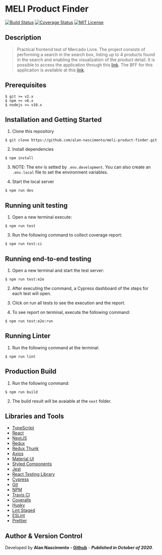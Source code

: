 # MELI Product Finder

[![Build Status](https://travis-ci.org/alan-nascimento/meli-product-finder.svg?branch=master)](https://travis-ci.org/alan-nascimento/meli-product-finder)
[![Coverage Status](https://coveralls.io/repos/github/alan-nascimento/meli-product-finder/badge.svg?branch=master)](https://coveralls.io/github/alan-nascimento/meli-product-finder?branch=master)
[![MIT License](https://img.shields.io/badge/License-MIT-yellow.svg)](https://opensource.org/licenses/)

## Description

> Practical frontend test of Mercado Livre.
> The project consists of performing a search in the search box, listing up to 4 products found in the search and enabling the visualization of the product detail.
> It is possible to access the application through this [link](https://meli-product-finder.vercel.app). The BFF for this application is available at this [link](https://github.com/alan-nascimento/meli-product-finder-api).

## Prerequisites

```
$ git >= v2.x
$ npm >= v6.x
$ nodejs >= v10.x
```

## Installation and Getting Started

1. Clone this repository

```
$ git clone https://github.com/alan-nascimento/meli-product-finder.git
```

2. Install dependencies

```
$ npm install
```

3. NOTE: The env is setted by `.env.development`. You can also create an `.env.local` file to set the environment variables.

4. Start the local server

```
$ npm run dev
```

## Running unit testing

1. Open a new terminal execute:

```
$ npm run test
```

3. Run the following command to collect coverage report:

```
$ npm run test:ci
```

## Running end-to-end testing

1. Open a new terminal and start the test server:

```
$ npm run test:e2e
```

2. After executing the command, a Cypress dashboard of the steps for each test will open.
3. Click on run all tests to see the execution and the report.

4. To see report on terminal, execute the following command:

```
$ npm run test:e2e:run
```

## Running Linter

1. Run the following command at the terminal:

```
$ npm run lint
```

## Production Build

1. Run the following command:

```
$ npm run build
```

2. The build result will be avaiable at the `next` folder.

## Libraries and Tools

- [TypeScript](https://www.typescriptlang.org/)
- [React](https://reactjs.org/)
- [NextJS](https://nextjs.org/)
- [Redux](https://redux.js.org/)
- [Redux Thunk](https://github.com/reduxjs/redux-thunk)
- [Axios](https://github.com/axios/axios)
- [Material UI](http://material-ui.com/)
- [Styled Components](https://styled-components.com/)
- [Jest](https://jestjs.io/)
- [React Testing Library](https://testing-library.com/docs/react-testing-library/intro)
- [Cypress](https://cypress.io)
- [Git](https://git-scm.com/)
- [NPM](npmjs.com/)
- [Travis CI](https://travis-ci.org/)
- [Coveralls](https://coveralls.io)
- [Husky](https://github.com/typicode/husky)
- [Lint Staged](https://github.com/okonet/lint-staged)
- [ESLint](https://eslint.org/)
- [Prettier](https://prettier.io/)

## Author & Version Control

Developed by **Alan Nascimento - [Github](https://github.com/alan-nascimento)** - **_Published in October of 2020_**.
